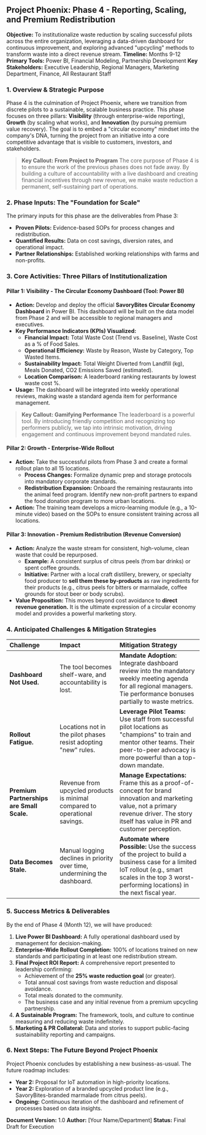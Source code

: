 ## **Project Phoenix: Phase 4 - Reporting, Scaling, and Premium Redistribution**

**Objective:** To institutionalize waste reduction by scaling successful pilots across the entire organization, leveraging a data-driven dashboard for continuous improvement, and exploring advanced "upcycling" methods to transform waste into a direct revenue stream.
**Timeline:** Months 9-12
**Primary Tools:** Power BI, Financial Modeling, Partnership Development
**Key Stakeholders:** Executive Leadership, Regional Managers, Marketing Department, Finance, All Restaurant Staff

### **1. Overview & Strategic Purpose**

Phase 4 is the culmination of Project Phoenix, where we transition from discrete pilots to a sustainable, scalable business practice. This phase focuses on three pillars: **Visibility** (through enterprise-wide reporting), **Growth** (by scaling what works), and **Innovation** (by pursuing premium value recovery). The goal is to embed a "circular economy" mindset into the company's DNA, turning the project from an initiative into a core competitive advantage that is visible to customers, investors, and stakeholders.

> **Key Callout: From Project to Program**
> The core purpose of Phase 4 is to ensure the work of the previous phases does not fade away. By building a culture of accountability with a live dashboard and creating financial incentives through new revenue, we make waste reduction a permanent, self-sustaining part of operations.

### **2. Phase Inputs: The "Foundation for Scale"**

The primary inputs for this phase are the deliverables from Phase 3:
*   **Proven Pilots:** Evidence-based SOPs for process changes and redistribution.
*   **Quantified Results:** Data on cost savings, diversion rates, and operational impact.
*   **Partner Relationships:** Established working relationships with farms and non-profits.

### **3. Core Activities: Three Pillars of Institutionalization**

#### **Pillar 1: Visibility - The Circular Economy Dashboard (Tool: Power BI)**

*   **Action:** Develop and deploy the official **SavoryBites Circular Economy Dashboard** in Power BI. This dashboard will be built on the data model from Phase 2 and will be accessible to regional managers and executives.
*   **Key Performance Indicators (KPIs) Visualized:**
    *   **Financial Impact:** Total Waste Cost (Trend vs. Baseline), Waste Cost as a % of Food Sales.
    *   **Operational Efficiency:** Waste by Reason, Waste by Category, Top Wasted Items.
    *   **Sustainability Impact:** Total Weight Diverted from Landfill (kg), Meals Donated, CO2 Emissions Saved (estimated).
    *   **Location Comparison:** A leaderboard ranking restaurants by lowest waste cost %.
*   **Usage:** The dashboard will be integrated into weekly operational reviews, making waste a standard agenda item for performance management.

> **Key Callout: Gamifying Performance**
> The leaderboard is a powerful tool. By introducing friendly competition and recognizing top performers publicly, we tap into intrinsic motivation, driving engagement and continuous improvement beyond mandated rules.

#### **Pillar 2: Growth - Enterprise-Wide Rollout**

*   **Action:** Take the successful pilots from Phase 3 and create a formal rollout plan to all 15 locations.
    *   **Process Changes:** Formalize dynamic prep and storage protocols into mandatory corporate standards.
    *   **Redistribution Expansion:** Onboard the remaining restaurants into the animal feed program. Identify new non-profit partners to expand the food donation program to more urban locations.
*   **Action:** The training team develops a micro-learning module (e.g., a 10-minute video) based on the SOPs to ensure consistent training across all locations.

#### **Pillar 3: Innovation - Premium Redistribution (Revenue Conversion)**

*   **Action:** Analyze the waste stream for consistent, high-volume, clean waste that could be repurposed.
    *   **Example:** A consistent surplus of citrus peels (from bar drinks) or spent coffee grounds.
    *   **Initiative:** Partner with a local craft distillery, brewery, or specialty food producer to **sell them these by-products** as raw ingredients for their products (e.g., citrus peels for bitters or marmalade, coffee grounds for stout beer or body scrubs).
*   **Value Proposition:** This moves beyond cost avoidance to **direct revenue generation.** It is the ultimate expression of a circular economy model and provides a powerful marketing story.

### **4. Anticipated Challenges & Mitigation Strategies**

| Challenge | Impact | Mitigation Strategy |
| :--- | :--- | :--- |
| **Dashboard Not Used.** | The tool becomes shelf-ware, and accountability is lost. | **Mandate Adoption:** Integrate dashboard review into the mandatory weekly meeting agenda for all regional managers. Tie performance bonuses partially to waste metrics. |
| **Rollout Fatigue.** | Locations not in the pilot phases resist adopting "new" rules. | **Leverage Pilot Teams:** Use staff from successful pilot locations as "champions" to train and mentor other teams. Their peer-to-peer advocacy is more powerful than a top-down mandate. |
| **Premium Partnerships are Small Scale.** | Revenue from upcycled products is minimal compared to operational savings. | **Manage Expectations:** Frame this as a proof-of-concept for brand innovation and marketing value, not a primary revenue driver. The story itself has value in PR and customer perception. |
| **Data Becomes Stale.** | Manual logging declines in priority over time, undermining the dashboard. | **Automate where Possible:** Use the success of the project to build a business case for a limited IoT rollout (e.g., smart scales in the top 3 worst-performing locations) in the next fiscal year. |

### **5. Success Metrics & Deliverables**

By the end of Phase 4 (Month 12), we will have produced:

1.  **Live Power BI Dashboard:** A fully operational dashboard used by management for decision-making.
2.  **Enterprise-Wide Rollout Completion:** 100% of locations trained on new standards and participating in at least one redistribution stream.
3.  **Final Project ROI Report:** A comprehensive report presented to leadership confirming:
    *   Achievement of the **25% waste reduction goal** (or greater).
    *   Total annual cost savings from waste reduction and disposal avoidance.
    *   Total meals donated to the community.
    *   The business case and any initial revenue from a premium upcycling partnership.
4.  **A Sustainable Program:** The framework, tools, and culture to continue measuring and reducing waste indefinitely.
5.  **Marketing & PR Collateral:** Data and stories to support public-facing sustainability reporting and campaigns.

### **6. Next Steps: The Future Beyond Project Phoenix**

Project Phoenix concludes by establishing a new business-as-usual. The future roadmap includes:
*   **Year 2:** Proposal for IoT automation in high-priority locations.
*   **Year 2:** Exploration of a branded upcycled product line (e.g., SavoryBites-branded marmalade from citrus peels).
*   **Ongoing:** Continuous iteration of the dashboard and refinement of processes based on data insights.

**Document Version:** 1.0
**Author:** [Your Name/Department]
**Status:** Final Draft for Execution

